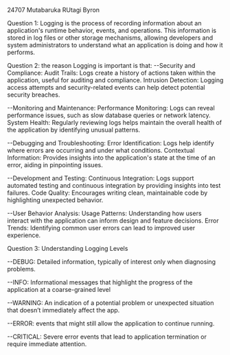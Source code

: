24707 Mutabaruka RUtagi Byron

Question 1: Logging is the process of recording information about an application's runtime behavior, events, and operations. This information is stored in log files or other storage mechanisms, allowing developers and system administrators to understand what an application is doing and how it performs.

Question 2: the reason Logging is important is that: --Security and Compliance: Audit Trails: Logs create a history of actions taken within the application, useful for auditing and compliance. Intrusion Detection: Logging access attempts and security-related events can help detect potential security breaches.

--Monitoring and Maintenance: Performance Monitoring: Logs can reveal performance issues, such as slow database queries or network latency. System Health: Regularly reviewing logs helps maintain the overall health of the application by identifying unusual patterns.

--Debugging and Troubleshooting: Error Identification: Logs help identify where errors are occurring and under what conditions. Contextual Information: Provides insights into the application's state at the time of an error, aiding in pinpointing issues.

--Development and Testing: Continuous Integration: Logs support automated testing and continuous integration by providing insights into test failures. Code Quality: Encourages writing clean, maintainable code by highlighting unexpected behavior.

--User Behavior Analysis: Usage Patterns: Understanding how users interact with the application can inform design and feature decisions. Error Trends: Identifying common user errors can lead to improved user experience.

Question 3: Understanding Logging Levels

--DEBUG: Detailed information, typically of interest only when diagnosing problems. 

--INFO: Informational messages that highlight the progress of the application at a coarse-grained level 

--WARNING: An indication of a potential problem or unexpected situation that doesn’t immediately affect the app. 

--ERROR: events that might still allow the application to continue running. 

--CRITICAL: Severe error events that lead to application termination or require immediate attention.
